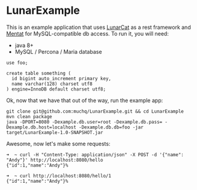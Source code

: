 # LunarExample

This is an example application that uses [LunarCat](https://github.com/muchq/LunarCat) as a rest framework and [Mentat](https://github.com/muchq/Mentat) for MySQL-compatible db access.
To run it, you will need:

 - java 8+
 - MySQL / Percona / Maria database

```mysql
use foo;

create table something (
  id bigint auto_increment primary key,
  name varchar(128) charset utf8
) engine=InnoDB default charset utf8;
```

Ok, now that we have that out of the way, run the example app:

```shell
git clone git@github.com:muchq/LunarExample.git && cd LunarExample
mvn clean package
java -DPORT=8080 -Dexample.db.user=root -Dexample.db.pass= -Dexample.db.host=localhost -Dexample.db.db=foo -jar target/LunarExample-1.0-SNAPSHOT.jar
```

Awesome, now let's make some requests:

```shell
➜  ~ curl -H "Content-Type: application/json" -X POST -d '{"name": "Andy"}' http://localhost:8080/hello
{"id":1,"name":"Andy"}%

➜  ~ curl http://localhost:8080/hello/1
{"id":1,"name":"Andy"}%
```

